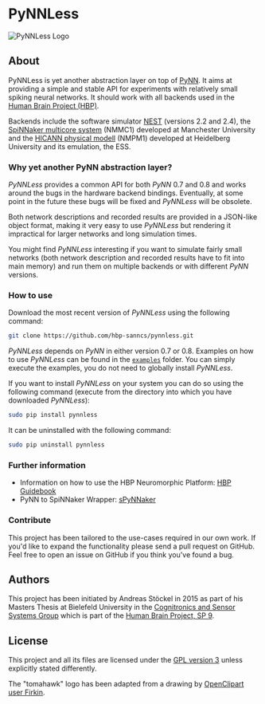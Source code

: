 # PyNNLess

![PyNNLess Logo](https://raw.github.com/hbp-sanncs/pynnless/master/docu/logo.png)

## About

PyNNLess is yet another abstraction layer on top of
[PyNN](http://neuralensemble.org/PyNN/). It aims at providing a simple and
stable API for experiments with relatively small spiking neural networks. It
should work with all backends used in the
[Human Brain Project (HBP)](https://www.humanbrainproject.eu/).

Backends include the software simulator [NEST](http://www.nest-simulator.org/)
(versions 2.2 and 2.4), the
[SpiNNaker multicore system](https://github.com/SpiNNakerManchester/)
(NMMC1) developed at Manchester University and the
[HICANN physical modell](https://github.com/electronicvisions/)
(NMPM1) developed at Heidelberg University and its emulation, the ESS.

### Why yet another PyNN abstraction layer?

_PyNNLess_ provides a common API for both _PyNN_ 0.7 and 0.8 and works around the
bugs in the hardware backend bindings. Eventually, at some point in the future
these bugs will be fixed and _PyNNLess_ will be obsolete.

Both network descriptions and recorded results are provided in a JSON-like
object format, making it very easy to use _PyNNLess_ but rendering it impractical
for larger networks and long simulation times.

You might find _PyNNLess_ interesting if you want to simulate fairly small
networks (both network description and recorded results have to fit into main
memory) and run them on multiple backends or with different _PyNN_ versions.

### How to use

Download the most recent version of _PyNNLess_ using the following command:
```bash
git clone https://github.com/hbp-sanncs/pynnless.git
```

_PyNNLess_ depends on _PyNN_ in either version 0.7 or 0.8. Examples on how to
use _PyNNLess_ can be found in the
[`examples`](https://github.com/hbp-sanncs/pynnless/tree/master/examples)
folder. You can simply execute the examples, you do not need to globally install
_PyNNLess_.

If you want to install _PyNNLess_ on your system you can do so using the
following command (execute from the directory into which you have downloaded
_PyNNLess_):
```bash
sudo pip install pynnless
```

It can be uninstalled with the following command:
```bash
sudo pip uninstall pynnless
```

### Further information

* Information on how to use the HBP Neuromorphic Platform:
	[HBP Guidebook](http://electronicvisions.github.io/hbp-sp9-guidebook/)
* PyNN to SpiNNaker Wrapper:
	[sPyNNaker](https://github.com/SpiNNakerManchester/sPyNNaker)

### Contribute

This project has been tailored to the use-cases required in our own work. If
you'd like to expand the functionality please send a pull request on GitHub.
Feel free to open an issue on GitHub if you think you've found a bug.

## Authors

This project has been initiated by Andreas Stöckel in 2015 as part of his Masters Thesis
at Bielefeld University in the [Cognitronics and Sensor Systems Group](http://www.ks.cit-ec.uni-bielefeld.de/) which is
part of the [Human Brain Project, SP 9](https://www.humanbrainproject.eu/neuromorphic-computing-platform).

## License

This project and all its files are licensed under the
[GPL version 3](http://www.gnu.org/licenses/gpl.txt) unless explicitly stated
differently.

The "tomahawk" logo has been adapted from a drawing by [OpenClipart user Firkin](https://openclipart.org/detail/224515/tomahawk).

